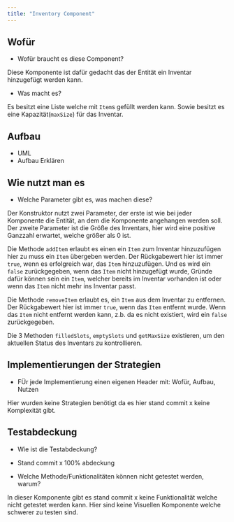 ```yaml
---
title: "Inventory Component"
---
```


## Wofür

- Wofür braucht es diese Component?

Diese Komponente ist dafür gedacht das der Entität ein Inventar hinzugefügt werden kann.

- Was macht es?

Es besitzt eine Liste welche mit `Item`s gefüllt werden kann. Sowie besitzt es eine Kapazität(`maxSize`) für das
Inventar.

## Aufbau

- UML
- Aufbau Erklären

## Wie nutzt man es

- Welche Parameter gibt es, was machen diese?

Der Konstruktor nutzt zwei Parameter, der erste ist wie bei jeder Komponente die Entität, an dem die Komponente
angehangen werden soll. Der zweite Parameter ist die Größe des Inventars, hier wird eine positive Ganzzahl erwartet,
welche größer als 0 ist.

Die Methode `addItem` erlaubt es einen ein `Item` zum Inventar hinzuzufügen hier zu muss ein `Item` übergeben werden.
Der Rückgabewert hier ist immer `true`, wenn es erfolgreich war, das `Item` hinzuzufügen. Und es wird ein `false`
zurückgegeben, wenn das `Item` nicht hinzugefügt wurde, Gründe dafür können sein ein `Item`, welcher bereits im Inventar
vorhanden ist oder wenn das `Item` nicht mehr ins Inventar passt.

Die Methode `removeItem` erlaubt es, ein `Item` aus dem Inventar zu entfernen. Der Rückgabewert hier ist immer `true`,
wenn das `Item` entfernt wurde. Wenn das `Item` nicht entfernt werden kann, z.b. da es nicht existiert, wird ein `false`
zurückgegeben.

Die 3 Methoden `filledSlots`, `emptySlots` und `getMaxSize` existieren, um den aktuellen Status des Inventars zu
kontrollieren.

## Implementierungen der Strategien

- FÜr jede Implementierung einen eigenen Header mit: Wofür, Aufbau, Nutzen

Hier wurden keine Strategien benötigt da es hier stand commit x keine Komplexität gibt.

## Testabdeckung

- Wie ist die Testabdeckung?

- Stand commit x 100% abdeckung

- Welche Methode/Funktionalitäten können nicht getestet werden, warum?

In dieser Komponente gibt es stand commit x keine Funktionalität welche nicht getestet werden kann. Hier sind keine
Visuellen Komponente welche schwerer zu testen sind.
